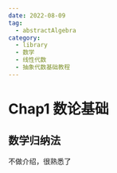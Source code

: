 ```yaml
---
date: 2022-08-09
tag:
  - abstractAlgebra
category:
  - library
  - 数学
  - 线性代数
  - 抽象代数基础教程
---
```



# Chap1 数论基础


## 数学归纳法

不做介绍，很熟悉了
